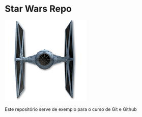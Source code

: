 # Star Wars Repo

![TIE Fighter](./TieFighter.png)

Este repositório serve de exemplo para o curso de Git e Github
